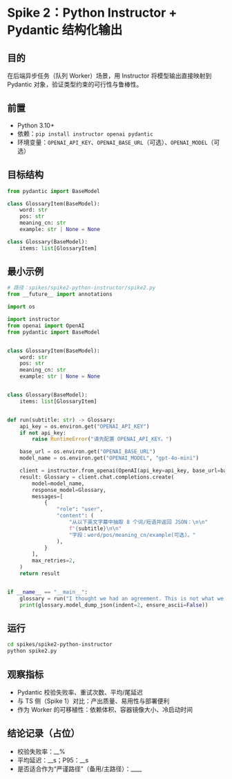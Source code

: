 # Spike 2：Python Instructor + Pydantic 结构化输出

## 目的
在后端异步任务（队列 Worker）场景，用 Instructor 将模型输出直接映射到 Pydantic 对象，验证类型约束的可行性与鲁棒性。

## 前置
- Python 3.10+
- 依赖：`pip install instructor openai pydantic`
- 环境变量：`OPENAI_API_KEY`、`OPENAI_BASE_URL`（可选）、`OPENAI_MODEL`（可选）

## 目标结构
```py
from pydantic import BaseModel

class GlossaryItem(BaseModel):
    word: str
    pos: str
    meaning_cn: str
    example: str | None = None

class Glossary(BaseModel):
    items: list[GlossaryItem]
```

## 最小示例
```py
# 路径：spikes/spike2-python-instructor/spike2.py
from __future__ import annotations

import os

import instructor
from openai import OpenAI
from pydantic import BaseModel


class GlossaryItem(BaseModel):
    word: str
    pos: str
    meaning_cn: str
    example: str | None = None


class Glossary(BaseModel):
    items: list[GlossaryItem]


def run(subtitle: str) -> Glossary:
    api_key = os.environ.get("OPENAI_API_KEY")
    if not api_key:
        raise RuntimeError("请先配置 OPENAI_API_KEY。")

    base_url = os.environ.get("OPENAI_BASE_URL")
    model_name = os.environ.get("OPENAI_MODEL", "gpt-4o-mini")

    client = instructor.from_openai(OpenAI(api_key=api_key, base_url=base_url))
    result: Glossary = client.chat.completions.create(
        model=model_name,
        response_model=Glossary,
        messages=[
            {
                "role": "user",
                "content": (
                    "从以下英文字幕中抽取 8 个词/短语并返回 JSON：\n\n"
                    f"{subtitle}\n\n"
                    "字段：word/pos/meaning_cn/example(可选)。"
                ),
            }
        ],
        max_retries=2,
    )
    return result


if __name__ == "__main__":
    glossary = run("I thought we had an agreement. This is not what we discussed.")
    print(glossary.model_dump_json(indent=2, ensure_ascii=False))
```

## 运行
```bash
cd spikes/spike2-python-instructor
python spike2.py
```

## 观察指标
- Pydantic 校验失败率、重试次数、平均/尾延迟
- 与 TS 侧（Spike 1）对比：产出质量、易用性与部署便利
- 作为 Worker 的可移植性：依赖体积、容器镜像大小、冷启动时间

## 结论记录（占位）
- 校验失败率：__%
- 平均延迟：__s；P95：__s
- 是否适合作为“严谨路径”（备用/主路径）：____

